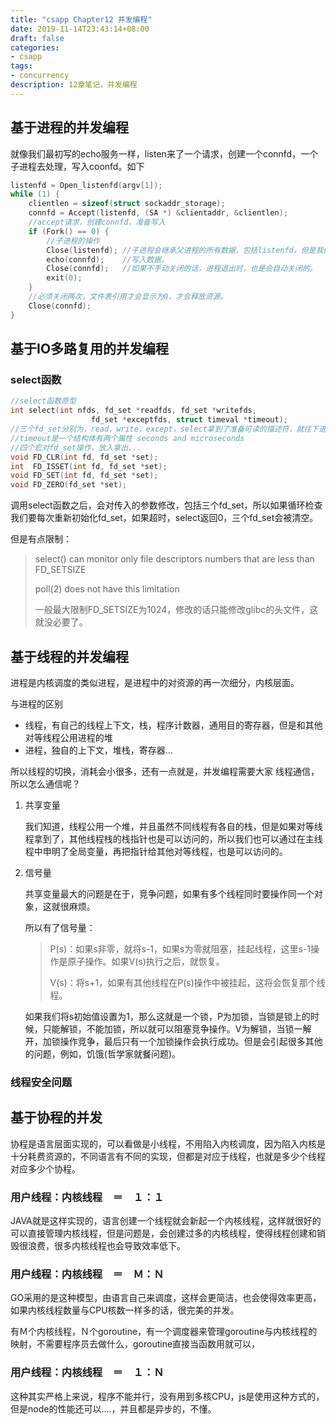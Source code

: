 ```yaml
---
title: "csapp Chapter12 并发编程"
date: 2019-11-14T23:43:14+08:00
draft: false
categories:
- csapp
tags:
- concurrency
description: 12章笔记，并发编程
---
```


## 基于进程的并发编程

就像我们最初写的echo服务一样，listen来了一个请求，创建一个connfd，一个子进程去处理，写入coonfd。如下

```c
listenfd = Open_listenfd(argv[1]);
while (1) {
    clientlen = sizeof(struct sockaddr_storage); 
    connfd = Accept(listenfd, (SA *) &clientaddr, &clientlen);
    //accept请求，创建connfd，准备写入
    if (Fork() == 0) { 
        //子进程的操作
        Close(listenfd); //子进程会继承父进程的所有数据，包括listenfd，但是我们用不上，并且我们要关闭它。但是不关闭，从没有内存泄露的角度来说还是正确的，理由如关闭connfd所示。
        echo(connfd);    //写入数据。
        Close(connfd);   //如果不手动关闭的话，进程退出时，也是会自动关闭的。
        exit(0);         
    }
    //必须关闭两次，文件表引用才会显示为0，才会释放资源。
    Close(connfd);  
}

```

## 基于IO多路复用的并发编程

### select函数

```c
//select函数原型
int select(int nfds, fd_set *readfds, fd_set *writefds,
                  fd_set *exceptfds, struct timeval *timeout);
//三个fd_set分别为，read，write，except，select拿到了准备可读的描述符，就往下进去读。但是其实io操作还是同步的。
//timeout是一个结构体有两个属性 seconds and microseconds
//四个宏对fd_set操作，放入拿出...
void FD_CLR(int fd, fd_set *set);
int  FD_ISSET(int fd, fd_set *set);
void FD_SET(int fd, fd_set *set);
void FD_ZERO(fd_set *set);
```

调用select函数之后，会对传入的参数修改，包括三个fd_set，所以如果循环检查我们要每次重新初始化fd_set，如果超时，select返回0，三个fd_set会被清空。

但是有点限制：

> select() can monitor only file descriptors numbers that are less than FD_SETSIZE
>
> poll(2) does not have this limitation
>
> 一般最大限制FD_SETSIZE为1024，修改的话只能修改glibc的头文件，这就没必要了。

## 基于线程的并发编程

进程是内核调度的类似进程，是进程中的对资源的再一次细分，内核层面。

与进程的区别

- 线程，有自己的线程上下文，栈，程序计数器，通用目的寄存器，但是和其他对等线程公用进程的堆
- 进程，独自的上下文，堆栈，寄存器...

所以线程的切换，消耗会小很多，还有一点就是，并发编程需要大家 线程通信，所以怎么通信呢？

1. 共享变量

   我们知道，线程公用一个堆，并且虽然不同线程有各自的栈，但是如果对等线程拿到了，其他线程栈的栈指针也是可以访问的，所以我们也可以通过在主线程中申明了全局变量，再把指针给其他对等线程，也是可以访问的。

2. 信号量

   共享变量最大的问题是在于，竞争问题，如果有多个线程同时要操作同一个对象，这就很麻烦。

   所以有了信号量：

   > P(s)：如果s非零，就将s-1，如果s为零就阻塞，挂起线程，这里s-1操作是原子操作。如果V(s)执行之后，就恢复。
   >
   > V(s)：将s+1，如果有其他线程在P(s)操作中被挂起，这将会恢复那个线程。

   如果我们将s初始值设置为1，那么这就是一个锁，P为加锁，当锁是锁上的时候，只能解锁，不能加锁，所以就可以阻塞竞争操作。V为解锁，当锁一解开，加锁操作竞争，最后只有一个加锁操作会执行成功。但是会引起很多其他的问题，例如，饥饿(哲学家就餐问题)。

### 线程安全问题



## 基于协程的并发

协程是语言层面实现的，可以看做是小线程，不用陷入内核调度，因为陷入内核是十分耗费资源的，不同语言有不同的实现，但都是对应于线程，也就是多少个线程对应多少个协程。

### 用户线程：内核线程　＝　１：１

JAVA就是这样实现的，语言创建一个线程就会新起一个内核线程，这样就很好的可以直接管理内核线程，但是问题是，会创建过多的内核线程，使得线程创建和销毁很浪费，很多内核线程也会导致效率低下。

### 用户线程：内核线程　＝　Ｍ：Ｎ

GO采用的是这种模型，由语言自己来调度，这样会更简洁，也会使得效率更高，如果内核线程数量与CPU核数一样多的话，很完美的并发。

有Ｍ个内核线程，Ｎ个goroutine，有一个调度器来管理goroutine与内核线程的映射，不需要程序员去做什么，goroutine直接当函数用就可以，

### 用户线程：内核线程　＝　１：Ｎ

这种其实严格上来说，程序不能并行，没有用到多核CPU，js是使用这种方式的，但是node的性能还可以....，并且都是异步的，不懂。
